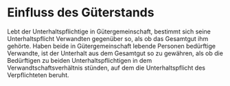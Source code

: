 # Einfluss des Güterstands

Lebt der Unterhaltspflichtige in Gütergemeinschaft, bestimmt sich seine Unterhaltspflicht Verwandten gegenüber so, als ob das Gesamtgut ihm gehörte. Haben beide in Gütergemeinschaft lebende Personen bedürftige Verwandte, ist der Unterhalt aus dem Gesamtgut so zu gewähren, als ob die Bedürftigen zu beiden Unterhaltspflichtigen in dem Verwandtschaftsverhältnis stünden, auf dem die Unterhaltspflicht des Verpflichteten beruht. 

